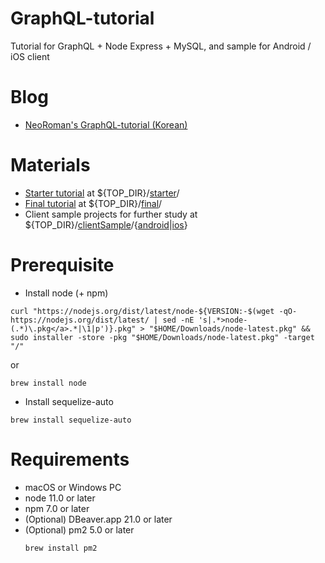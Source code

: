 # GraphQL-tutorial
Tutorial for GraphQL + Node  Express + MySQL, and sample for Android / iOS client

# Blog
- [NeoRoman's GraphQL-tutorial (Korean)](https://neoroman.github.io/GraphQL-tutorial/)


# Materials
- [Starter tutorial](https://github.com/neoroman/GraphQL-tutorial/tree/main/starter#graphql-tutorial-starter) at ${TOP_DIR}/[starter](https://github.com/neoroman/GraphQL-tutorial/tree/main/starter)/
- [Final tutorial](https://github.com/neoroman/GraphQL-tutorial/tree/main/final#graphql-tutorial-for-final) at ${TOP_DIR}/[final](https://github.com/neoroman/GraphQL-tutorial/tree/main/final)/
- Client sample projects for further study at ${TOP_DIR}/[clientSample](https://github.com/neoroman/GraphQL-tutorial/tree/main/clientSample)/{[android](https://github.com/neoroman/GraphQL-tutorial/tree/main/clientSample/android#android-sample-for-graphql-tutorial)|[ios](https://github.com/neoroman/GraphQL-tutorial/tree/main/clientSample/ios#ios-sample-for-graphql-tutorial)}

# Prerequisite
* Install node (+ npm)
```
curl "https://nodejs.org/dist/latest/node-${VERSION:-$(wget -qO- https://nodejs.org/dist/latest/ | sed -nE 's|.*>node-(.*)\.pkg</a>.*|\1|p')}.pkg" > "$HOME/Downloads/node-latest.pkg" && sudo installer -store -pkg "$HOME/Downloads/node-latest.pkg" -target "/"
```
or
```
brew install node
```
* Install sequelize-auto
```
brew install sequelize-auto
```

# Requirements
- macOS or Windows PC
- node 11.0 or later
- npm 7.0 or later
- (Optional) DBeaver.app 21.0 or later
- (Optional) pm2 5.0 or later
   ```
   brew install pm2
   ```
